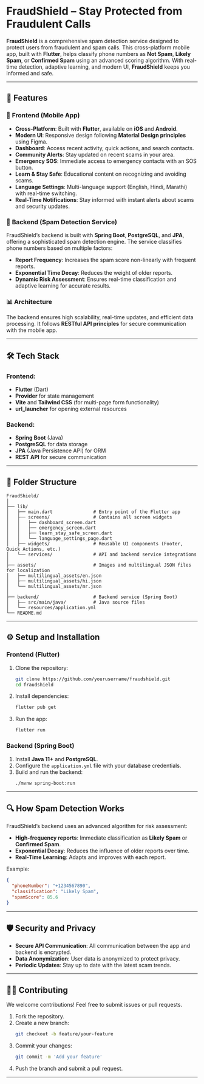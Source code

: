 # **FraudShield – Stay Protected from Fraudulent Calls**  
**FraudShield** is a comprehensive spam detection service designed to protect users from fraudulent and spam calls. This cross-platform mobile app, built with **Flutter**, helps classify phone numbers as **Not Spam**, **Likely Spam**, or **Confirmed Spam** using an advanced scoring algorithm. With real-time detection, adaptive learning, and modern UI, **FraudShield** keeps you informed and safe.  



---

## 🚀 **Features**
### 📱 **Frontend (Mobile App)**  
- **Cross-Platform**: Built with **Flutter**, available on **iOS** and **Android**.  
- **Modern UI**: Responsive design following **Material Design principles** using Figma.  
- **Dashboard**: Access recent activity, quick actions, and search contacts.  
- **Community Alerts**: Stay updated on recent scams in your area.  
- **Emergency SOS**: Immediate access to emergency contacts with an SOS button.  
- **Learn & Stay Safe**: Educational content on recognizing and avoiding scams.  
- **Language Settings**: Multi-language support (English, Hindi, Marathi) with real-time switching.  
- **Real-Time Notifications**: Stay informed with instant alerts about scams and security updates.  

### 🔐 **Backend (Spam Detection Service)**  
FraudShield’s backend is built with **Spring Boot**, **PostgreSQL**, and **JPA**, offering a sophisticated spam detection engine. The service classifies phone numbers based on multiple factors:  
- **Report Frequency**: Increases the spam score non-linearly with frequent reports.  
- **Exponential Time Decay**: Reduces the weight of older reports.  
- **Dynamic Risk Assessment**: Ensures real-time classification and adaptive learning for accurate results.  

### 📊 **Architecture**  
The backend ensures high scalability, real-time updates, and efficient data processing. It follows **RESTful API principles** for secure communication with the mobile app.

---

## 🛠️ **Tech Stack**
### **Frontend:**
- **Flutter** (Dart)  
- **Provider** for state management  
- **Vite** and **Tailwind CSS** (for multi-page form functionality)  
- **url_launcher** for opening external resources  

### **Backend:**
- **Spring Boot** (Java)  
- **PostgreSQL** for data storage  
- **JPA** (Java Persistence API) for ORM  
- **REST API** for secure communication  

---

## 📂 **Folder Structure**
```
FraudShield/
│
├── lib/
│   ├── main.dart               # Entry point of the Flutter app
│   ├── screens/                # Contains all screen widgets
│   │   ├── dashboard_screen.dart
│   │   ├── emergency_screen.dart
│   │   ├── learn_stay_safe_screen.dart
│   │   └── language_settings_page.dart
│   ├── widgets/                # Reusable UI components (Footer, Quick Actions, etc.)
│   └── services/               # API and backend service integrations
│
├── assets/                     # Images and multilingual JSON files for localization
│   ├── multilingual_assets/en.json
│   ├── multilingual_assets/hi.json
│   └── multilingual_assets/mr.json
│
├── backend/                    # Backend service (Spring Boot)
│   ├── src/main/java/          # Java source files
│   └── resources/application.yml
└── README.md
```

---

## ⚙️ **Setup and Installation**
### **Frontend (Flutter)**
1. Clone the repository:  
   ```bash
   git clone https://github.com/yourusername/fraudshield.git
   cd fraudshield
   ```
2. Install dependencies:  
   ```bash
   flutter pub get
   ```
3. Run the app:  
   ```bash
   flutter run
   ```

### **Backend (Spring Boot)**
1. Install **Java 11+** and **PostgreSQL**.  
2. Configure the `application.yml` file with your database credentials.  
3. Build and run the backend:  
   ```bash
   ./mvnw spring-boot:run
   ```

---

## 🔍 **How Spam Detection Works**
FraudShield’s backend uses an advanced algorithm for risk assessment:  
- **High-frequency reports**: Immediate classification as **Likely Spam** or **Confirmed Spam**.  
- **Exponential Decay**: Reduces the influence of older reports over time.  
- **Real-Time Learning**: Adapts and improves with each report.  

Example:
```json
{
  "phoneNumber": "+1234567890",
  "classification": "Likely Spam",
  "spamScore": 85.6
}
```

---

## 🛡️ **Security and Privacy**
- **Secure API Communication**: All communication between the app and backend is encrypted.  
- **Data Anonymization**: User data is anonymized to protect privacy.  
- **Periodic Updates**: Stay up to date with the latest scam trends.  

---

## 🧑‍💻 **Contributing**
We welcome contributions! Feel free to submit issues or pull requests.

1. Fork the repository.  
2. Create a new branch:  
   ```bash
   git checkout -b feature/your-feature
   ```  
3. Commit your changes:  
   ```bash
   git commit -m 'Add your feature'
   ```  
4. Push the branch and submit a pull request.

---
